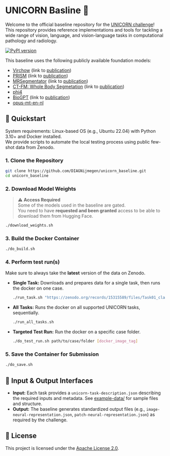 # UNICORN Basline 🦄

Welcome to the official baseline repository for the [UNICORN challenge](https://unicorn.grand-challenge.org/)!<br>
This repository provides reference implementations and tools for tackling a wide range of vision, language, and vision-language tasks in computational pathology and radiology.

[![PyPI version](https://img.shields.io/pypi/v/unicorn-baseline)](https://pypi.org/project/unicorn-baseline/)

This baseline uses the following publicly available foundation models:

- [Virchow](https://huggingface.co/paige-ai/Virchow)  (link to [publication](https://www.nature.com/articles/s41591-024-03141-0))
- [PRISM](https://huggingface.co/paige-ai/Prism) (link to [publication](https://arxiv.org/abs/2405.10254))
- [MRSegmentator](https://github.com/hhaentze/MRSegmentator/tree/master) (link to [publication](https://arxiv.org/pdf/2405.06463))
- [CT-FM: Whole Body Segmetation](https://github.com/project-lighter/CT-FM) (link to [publication](https://arxiv.org/pdf/2501.09001))
- [phi4](https://ollama.com/library/phi4:14b)
- [BioGPT](https://huggingface.co/microsoft/biogpt) (link to [publication](https://arxiv.org/abs/2210.10341))
- [opus-mt-en-nl](https://huggingface.co/Helsinki-NLP/opus-mt-en-nl)

## 🚀 Quickstart

System requirements: Linux-based OS (e.g., Ubuntu 22.04) with Python 3.10+ and Docker installed.<br>
We provide scripts to automate the local testing process using public few-shot data from Zenodo.

### 1. Clone the Repository

```bash
git clone https://github.com/DIAGNijmegen/unicorn_baseline.git
cd unicorn_baseline
```
### 2. Download Model Weights

> ⚠️ **Access Required**  
> Some of the models used in the baseline are gated.  
> You need to have **requested and been granted** access to be able to download them from Hugging Face.

```bash
./download_weights.sh
```

### 3. Build the Docker Container

```bash
./do_build.sh
```

### 4. Perform test run(s)

Make sure to always take the **latest** version of the data on Zenodo.

- **Single Task:** Downloads and prepares data for a single task, then runs the docker on one case.
   ```bash
   ./run_task.sh "https://zenodo.org/records/15315589/files/Task01_classifying_he_prostate_biopsies_into_isup_scores.zip"
   ```
- **All Tasks:** Runs the docker on all supported UNICORN tasks, sequentially.
   ```bash
  ./run_all_tasks.sh
   ```
- **Targeted Test Run:** Run the docker on a specific case folder.
   ```bash
  ./do_test_run.sh path/to/case/folder [docker_image_tag]
  ```

### 5. Save the Container for Submission

```bash
./do_save.sh
```

## 📝 Input & Output Interfaces

- **Input:**
  Each task provides a `unicorn-task-description.json` describing the required inputs and metadata. See [example-data/](example-data/README.md) for sample files and structure.
- **Output:**
  The baseline generates standardized output files (e.g., `image-neural-representation.json`, `patch-neural-representation.json`) as required by the challenge.

## 📜 License

This project is licensed under the [Apache License 2.0](LICENSE).